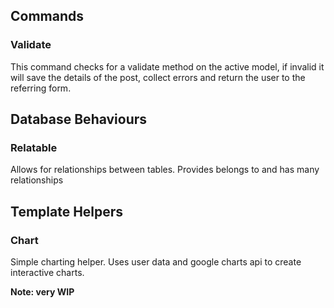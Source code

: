 ## Commands
### Validate
This command checks for a validate method on the active model, if invalid it will save the details of the post, collect errors and return the user to the referring form.

## Database Behaviours
### Relatable
Allows for relationships between tables. Provides belongs to and has many relationships

## Template Helpers
### Chart
Simple charting helper. Uses user data and google charts api to create interactive charts.

**Note: very WIP**